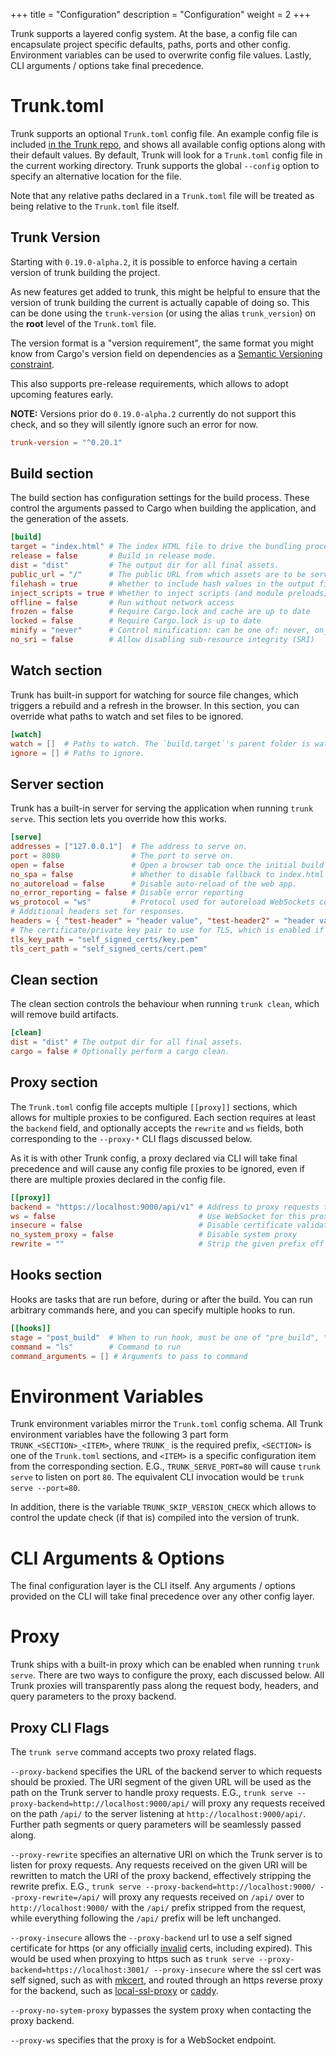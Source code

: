 +++
title = "Configuration"
description = "Configuration"
weight = 2
+++

Trunk supports a layered config system. At the base, a config file can encapsulate project specific defaults, paths, ports and other config. Environment variables can be used to overwrite config file values. Lastly, CLI arguments / options take final precedence.

# Trunk.toml
Trunk supports an optional `Trunk.toml` config file. An example config file is included [in the Trunk repo](https://github.com/trunk-rs/trunk/blob/main/Trunk.toml), and shows all available config options along with their default values. By default, Trunk will look for a `Trunk.toml` config file in the current working directory. Trunk supports the global `--config` option to specify an alternative location for the file.

Note that any relative paths declared in a `Trunk.toml` file will be treated as being relative to the `Trunk.toml` file itself.

## Trunk Version

Starting with `0.19.0-alpha.2`, it is possible to enforce having a certain
version of trunk building the project.

As new features get added to trunk, this might be helpful to ensure that the
version of trunk building the current is actually capable of doing so. This can
be done using the `trunk-version` (or using the alias `trunk_version`) on the
**root** level of the `Trunk.toml` file.

The version format is a "version requirement", the same format you might know
from Cargo's version field on dependencies as a [Semantic Versioning
constraint](https://doc.rust-lang.org/cargo/reference/specifying-dependencies.html#version-requirement-syntax).

This also supports pre-release requirements, which allows to adopt upcoming
features early.

**NOTE:** Versions prior do `0.19.0-alpha.2` currently do not support this
check, and so they will silently ignore such an error for now.


```toml
trunk-version = "^0.20.1"
```

## Build section

The build section has configuration settings for the build process. These
control the arguments passed to Cargo when building the application, and the
generation of the assets.

```toml
[build]
target = "index.html" # The index HTML file to drive the bundling process.
release = false       # Build in release mode.
dist = "dist"         # The output dir for all final assets.
public_url = "/"      # The public URL from which assets are to be served.
filehash = true       # Whether to include hash values in the output file names.
inject_scripts = true # Whether to inject scripts (and module preloads) into the finalized output.
offline = false       # Run without network access
frozen = false        # Require Cargo.lock and cache are up to date
locked = false        # Require Cargo.lock is up to date
minify = "never"      # Control minification: can be one of: never, on_release, always
no_sri = false        # Allow disabling sub-resource integrity (SRI)
```

## Watch section

Trunk has built-in support for watching for source file changes, which triggers
a rebuild and a refresh in the browser. In this section, you can override what
paths to watch and set files to be ignored.

```toml
[watch]
watch = []  # Paths to watch. The `build.target`'s parent folder is watched by default.
ignore = [] # Paths to ignore.
```

## Server section

Trunk has a built-in server for serving the application when running `trunk serve`.
This section lets you override how this works.

```toml
[serve]
addresses = ["127.0.0.1"]  # The address to serve on.
port = 8080                # The port to serve on.
open = false               # Open a browser tab once the initial build is complete.
no_spa = false             # Whether to disable fallback to index.html for missing files.
no_autoreload = false      # Disable auto-reload of the web app.
no_error_reporting = false # Disable error reporting
ws_protocol = "ws"         # Protocol used for autoreload WebSockets connection.
# Additional headers set for responses.
headers = { "test-header" = "header value", "test-header2" = "header value 2" }
# The certificate/private key pair to use for TLS, which is enabled if both are set.
tls_key_path = "self_signed_certs/key.pem"
tls_cert_path = "self_signed_certs/cert.pem"
```

## Clean section

The clean section controls the behaviour when running `trunk clean`, which will
remove build artifacts.

```toml
[clean]
dist = "dist" # The output dir for all final assets.
cargo = false # Optionally perform a cargo clean.
```

## Proxy section

The `Trunk.toml` config file accepts multiple `[[proxy]]` sections, which
allows for multiple proxies to be configured. Each section requires at least
the `backend` field, and optionally accepts the `rewrite` and `ws` fields, both
corresponding to the `--proxy-*` CLI flags discussed below.

As it is with other Trunk config, a proxy declared via CLI will take final
precedence and will cause any config file proxies to be ignored, even if there
are multiple proxies declared in the config file.

```toml
[[proxy]]
backend = "https://localhost:9000/api/v1" # Address to proxy requests to
ws = false                                # Use WebSocket for this proxy
insecure = false                          # Disable certificate validation
no_system_proxy = false                   # Disable system proxy
rewrite = ""                              # Strip the given prefix off paths
```

## Hooks section

Hooks are tasks that are run before, during or after the build. You can run
arbitrary commands here, and you can specify multiple hooks to run.

```toml
[[hooks]]
stage = "post_build"  # When to run hook, must be one of "pre_build", "build", "post_build"
command = "ls"        # Command to run
command_arguments = [] # Arguments to pass to command
```

# Environment Variables
Trunk environment variables mirror the `Trunk.toml` config schema. All Trunk environment variables have the following 3 part form `TRUNK_<SECTION>_<ITEM>`, where `TRUNK_` is the required prefix, `<SECTION>` is one of the `Trunk.toml` sections, and `<ITEM>` is a specific configuration item from the corresponding section. E.G., `TRUNK_SERVE_PORT=80` will cause `trunk serve` to listen on port `80`. The equivalent CLI invocation would be `trunk serve --port=80`.

In addition, there is the variable `TRUNK_SKIP_VERSION_CHECK` which allows to control the update check (if that is)
compiled into the version of trunk.

# CLI Arguments & Options
The final configuration layer is the CLI itself. Any arguments / options provided on the CLI will take final precedence over any other config layer.

# Proxy
Trunk ships with a built-in proxy which can be enabled when running `trunk serve`. There are two ways to configure the proxy, each discussed below. All Trunk proxies will transparently pass along the request body, headers, and query parameters to the proxy backend.

## Proxy CLI Flags
The `trunk serve` command accepts two proxy related flags.

`--proxy-backend` specifies the URL of the backend server to which requests should be proxied. The URI segment of the given URL will be used as the path on the Trunk server to handle proxy requests. E.G., `trunk serve --proxy-backend=http://localhost:9000/api/` will proxy any requests received on the path `/api/` to the server listening at `http://localhost:9000/api/`. Further path segments or query parameters will be seamlessly passed along.

`--proxy-rewrite` specifies an alternative URI on which the Trunk server is to listen for proxy requests. Any requests received on the given URI will be rewritten to match the URI of the proxy backend, effectively stripping the rewrite prefix. E.G., `trunk serve --proxy-backend=http://localhost:9000/ --proxy-rewrite=/api/` will proxy any requests received on `/api/` over to `http://localhost:9000/` with the `/api/` prefix stripped from the request, while everything following the `/api/` prefix will be left unchanged.

`--proxy-insecure` allows the `--proxy-backend` url to use a self signed certificate for https (or any officially [invalid](https://docs.rs/reqwest/latest/reqwest/struct.ClientBuilder.html#method.danger_accept_invalid_certs) certs, including expired). This would be used when proxying to https such as `trunk serve --proxy-backend=https://localhost:3001/ --proxy-insecure` where the ssl cert was self signed, such as with [mkcert](https://github.com/FiloSottile/mkcert), and routed through an https reverse proxy for the backend, such as [local-ssl-proxy](https://github.com/cameronhunter/local-ssl-proxy) or [caddy](https://caddyserver.com/docs/quick-starts/reverse-proxy).

`--proxy-no-sytem-proxy` bypasses the system proxy when contacting the proxy backend.

`--proxy-ws` specifies that the proxy is for a WebSocket endpoint.


